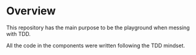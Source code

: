 # Overview

This repository has the main purpose to be the playground when messing with TDD.

All the code in the components were written following the TDD mindset.
